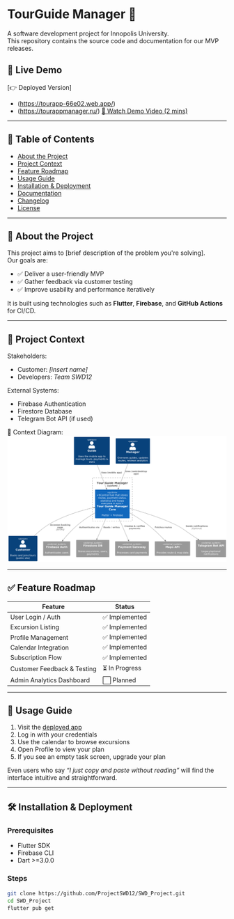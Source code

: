 # TourGuide Manager 🚀

A software development project for Innopolis University.  
This repository contains the source code and documentation for our MVP releases.

## 📍 Live Demo  
[👉 Deployed Version]
- (https://tourapp-66e02.web.app/)
- (https://tourappmanager.ru/) 
[🎥 Watch Demo Video (2 mins)](https://your-demo-video-link.com)

---

## 📌 Table of Contents
- [About the Project](#about-the-project)
- [Project Context](#project-context)
- [Feature Roadmap](#feature-roadmap)
- [Usage Guide](#usage-guide)
- [Installation & Deployment](#installation--deployment)
- [Documentation](#documentation)
- [Changelog](#changelog)
- [License](#license)

---

## 🧠 About the Project

This project aims to [brief description of the problem you're solving].  
Our goals are:
- ✅ Deliver a user-friendly MVP
- ✅ Gather feedback via customer testing
- ✅ Improve usability and performance iteratively

It is built using technologies such as **Flutter**, **Firebase**, and **GitHub Actions** for CI/CD.

---

## 👥 Project Context

Stakeholders:
- Customer: _[insert name]_
- Developers: _Team SWD12_

External Systems:
- Firebase Authentication
- Firestore Database
- Telegram Bot API (if used)

📌 Context Diagram:  
![Context Diagram](docs/architecture/context-diagram.png)

---

## ✅ Feature Roadmap

| Feature                                | Status       |
|----------------------------------------|--------------|
| User Login / Auth                      | ✅ Implemented |
| Excursion Listing                      | ✅ Implemented |
| Profile Management                     | ✅ Implemented |
| Calendar Integration                   | ✅ Implemented |
| Subscription Flow                      | ✅ Implemented |
| Customer Feedback & Testing            | ⏳ In Progress |
| Admin Analytics Dashboard              | ⬜ Planned |

---

## 🧾 Usage Guide

1. Visit the [deployed app](https://your-deployment-link.com)
2. Log in with your credentials
3. Use the calendar to browse excursions
4. Open Profile to view your plan
5. If you see an empty task screen, upgrade your plan

Even users who say _“I just copy and paste without reading”_ will find the interface intuitive and straightforward.

---

## 🛠 Installation & Deployment

### Prerequisites
- Flutter SDK
- Firebase CLI
- Dart >=3.0.0

### Steps

```bash
git clone https://github.com/ProjectSWD12/SWD_Project.git
cd SWD_Project
flutter pub get
